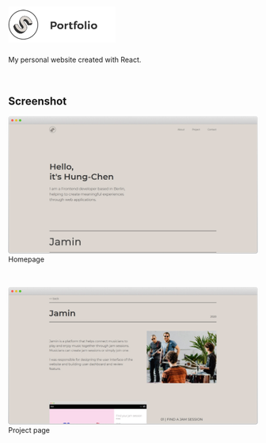 # <img src="./public/img/logo-color-text.png" width="216" height="72">

My personal website created with React.
<br>
<br>
<br>

## Screenshot

![Homepage](./public/img/screenshot_homepage.jpg)
Homepage
<br>
<br>
<br>

![Project page](./public/img/screenshot_project_page.jpg)
Project page
